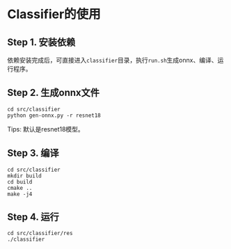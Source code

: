 # Classifier的使用

## Step 1. 安装依赖

依赖安装完成后，可直接进入`classifier`目录，执行`run.sh`生成onnx、编译、运行程序。

## Step 2. 生成onnx文件

```shell
cd src/classifier
python gen-onnx.py -r resnet18
```

Tips: 默认是resnet18模型。

## Step 3. 编译

```shell
cd src/classifier
mkdir build
cd build
cmake ..
make -j4
```

## Step 4. 运行

```shell
cd src/classifier/res
./classifier
```